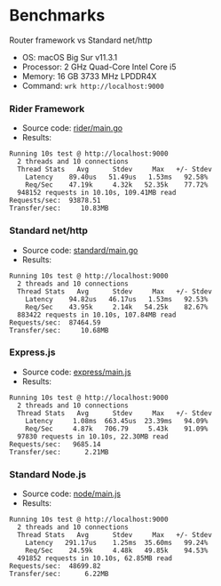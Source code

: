 # Benchmarks

Router framework vs Standard net/http
- OS: macOS Big Sur v11.3.1
- Processor: 2 GHz Quad-Core Intel Core i5
- Memory: 16 GB 3733 MHz LPDDR4X
- Command: `wrk http://localhost:9000`

### Rider Framework
- Source code: [rider/main.go](rider/main.go)  	
- Results:
```
Running 10s test @ http://localhost:9000
  2 threads and 10 connections
  Thread Stats   Avg      Stdev     Max   +/- Stdev
    Latency    89.40us   51.49us   1.53ms   92.58%
    Req/Sec    47.19k     4.32k   52.35k    77.72%
  948152 requests in 10.10s, 109.41MB read
Requests/sec:  93878.51
Transfer/sec:     10.83MB
```
### Standard net/http 
- Source code: [standard/main.go](standard/main.go)  
- Results:
```
Running 10s test @ http://localhost:9000
  2 threads and 10 connections
  Thread Stats   Avg      Stdev     Max   +/- Stdev
    Latency    94.82us   46.17us   1.53ms   92.53%
    Req/Sec    43.95k     2.14k   54.25k    82.67%
  883422 requests in 10.10s, 107.84MB read
Requests/sec:  87464.59
Transfer/sec:     10.68MB
```
### Express.js
- Source code: [express/main.js](express/main.js)  
- Results:
```
Running 10s test @ http://localhost:9000
  2 threads and 10 connections
  Thread Stats   Avg      Stdev     Max   +/- Stdev
    Latency     1.08ms  663.45us  23.39ms   94.09%
    Req/Sec     4.87k   706.79     5.43k    91.09%
  97830 requests in 10.10s, 22.30MB read
Requests/sec:   9685.14
Transfer/sec:      2.21MB
```

### Standard Node.js
- Source code: [node/main.js](node/main.js) 
- Results:
```
Running 10s test @ http://localhost:9000
  2 threads and 10 connections
  Thread Stats   Avg      Stdev     Max   +/- Stdev
    Latency   291.17us    1.25ms  35.60ms   99.24%
    Req/Sec    24.59k     4.48k   49.85k    94.53%
  491852 requests in 10.10s, 62.85MB read
Requests/sec:  48699.82
Transfer/sec:      6.22MB
```
